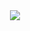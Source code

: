 <div align="center">
  <img src="https://skillicons.dev/icons?i=html,css,js,ts,bootstrap,react,angular,vercel,nodejs,npm,express,mongodb,git,github,figma" />
</div>
